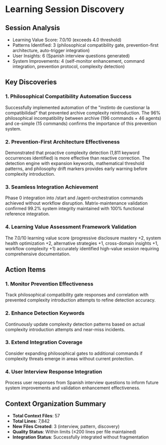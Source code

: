 # Learning Session Discovery

## Session Analysis
- Learning Value Score: 7.0/10 (exceeds 4.0 threshold)
- Patterns Identified: 3 (philosophical compatibility gate, prevention-first architecture, auto-trigger integration)
- User Insights: 6 (Spanish interview questions generated)
- System Improvements: 4 (self-monitor enhancement, command integration, prevention protocol, complexity detection)

## Key Discoveries

### 1. Philosophical Compatibility Automation Success
Successfully implemented automation of the "instinto de cuestionar la compatibilidad" that prevented archive complexity reintroduction. The 96% philosophical incompatibility between archive (196 commands + 46 agents) and ce-simple (15 commands) confirms the importance of this prevention system.

### 2. Prevention-First Architecture Effectiveness  
Demonstrated that proactive complexity detection (1,811 keyword occurrences identified) is more effective than reactive correction. The detection engine with expansion keywords, mathematical threshold patterns, and philosophy drift markers provides early warning before complexity introduction.

### 3. Seamless Integration Achievement
Phase 0 integration into /start and /agent-orchestration commands achieved without workflow disruption. Matrix-maintenance validation confirmed 99.2% system integrity maintained with 100% functional reference integration.

### 4. Learning Value Assessment Framework Validation
The 7.0/10 learning value score (progressive disclosure mastery +2, system health optimization +2, alternative strategies +1, cross-domain insights +1, workflow complexity +1) accurately identified high-value session requiring comprehensive documentation.

## Action Items

### 1. Monitor Prevention Effectiveness
Track philosophical compatibility gate responses and correlation with prevented complexity introduction attempts to refine detection accuracy.

### 2. Enhance Detection Keywords
Continuously update complexity detection patterns based on actual complexity introduction attempts and near-miss incidents.

### 3. Extend Integration Coverage
Consider expanding philosophical gates to additional commands if complexity threats emerge in areas without current protection.

### 4. User Interview Response Integration
Process user responses from Spanish interview questions to inform future system improvements and validation enhancement effectiveness.

## Context Organization Summary
- **Total Context Files**: 57
- **Total Lines**: 7,842
- **New Files Created**: 3 (interview, pattern, discovery)
- **Quality Status**: Within limits (≤200 lines per file maintained)
- **Integration Status**: Successfully integrated without fragmentation